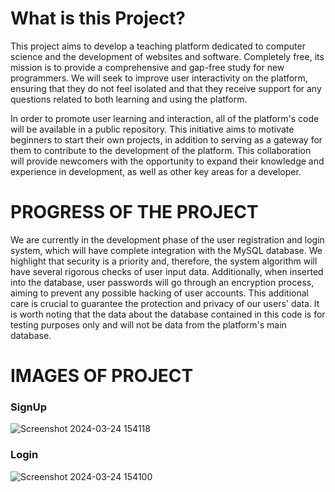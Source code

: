 <h1>What is this Project?</h1>
<p>This project aims to develop a teaching platform dedicated to computer science and the development of websites and software. Completely free, its mission is to provide a comprehensive and gap-free study for new programmers. We will seek to improve user interactivity on the platform, ensuring that they do not feel isolated and that they receive support for any questions related to both learning and using the platform.
</p>
<p>In order to promote user learning and interaction, all of the platform's code will be available in a public repository. This initiative aims to motivate beginners to start their own projects, in addition to serving as a gateway for them to contribute to the development of the platform. This collaboration will provide newcomers with the opportunity to expand their knowledge and experience in development, as well as other key areas for a developer.</p>

<h1>PROGRESS OF THE PROJECT</h1>
<P>We are currently in the development phase of the user registration and login system, which will have complete integration with the MySQL database. We highlight that security is a priority and, therefore, the system algorithm will have several rigorous checks of user input data. Additionally, when inserted into the database, user passwords will go through an encryption process, aiming to prevent any possible hacking of user accounts. This additional care is crucial to guarantee the protection and privacy of our users' data. It is worth noting that the data about the database contained in this code is for testing purposes only and will not be data from the platform's main database.</P>

<h1>IMAGES OF PROJECT</h1>

<h3>SignUp</h2>


![Screenshot 2024-03-24 154118](https://github.com/RafaOdev/Learning-To-Code/assets/132023935/7a8a0d5f-6867-41f0-ac24-834e38911f3d)

<h3>Login</h3>

![Screenshot 2024-03-24 154100](https://github.com/RafaOdev/Learning-To-Code/assets/132023935/7f8adfee-5121-4c1e-9f3b-d54e8f2a74df)
